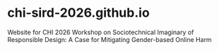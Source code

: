 # chi-sird-2026.github.io
Website for CHI 2026 Workshop on Sociotechnical Imaginary of Responsible Design: A Case for Mitigating Gender-based Online Harm
